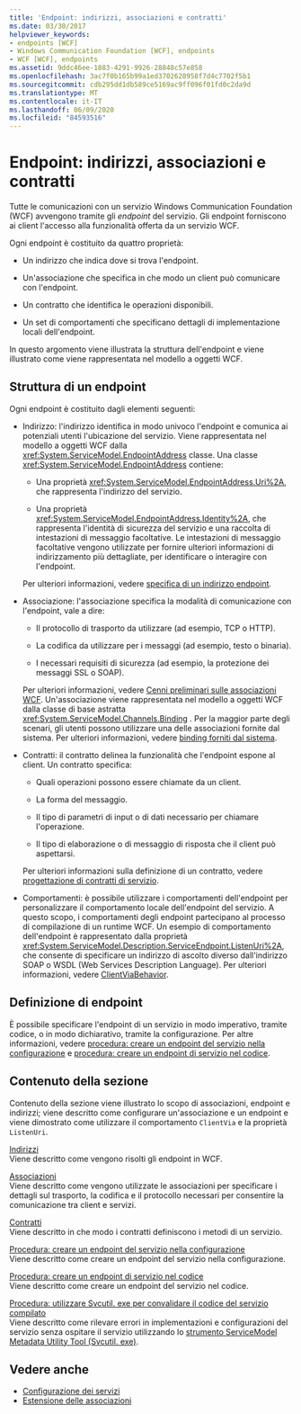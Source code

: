```yaml
---
title: 'Endpoint: indirizzi, associazioni e contratti'
ms.date: 03/30/2017
helpviewer_keywords:
- endpoints [WCF]
- Windows Communication Foundation [WCF], endpoints
- WCF [WCF], endpoints
ms.assetid: 9ddc46ee-1883-4291-9926-28848c57e858
ms.openlocfilehash: 3ac7f0b165b99a1ed3702628958f7d4c7702f5b1
ms.sourcegitcommit: cdb295dd1db589ce5169ac9ff096f01fd0c2da9d
ms.translationtype: MT
ms.contentlocale: it-IT
ms.lasthandoff: 06/09/2020
ms.locfileid: "84593516"
---
```

# <a name="endpoints-addresses-bindings-and-contracts"></a>Endpoint: indirizzi, associazioni e contratti

Tutte le comunicazioni con un servizio Windows Communication Foundation (WCF) avvengono tramite gli *endpoint* del servizio. Gli endpoint forniscono ai client l'accesso alla funzionalità offerta da un servizio WCF.

Ogni endpoint è costituito da quattro proprietà:

- Un indirizzo che indica dove si trova l'endpoint.

- Un'associazione che specifica in che modo un client può comunicare con l'endpoint.

- Un contratto che identifica le operazioni disponibili.

- Un set di comportamenti che specificano dettagli di implementazione locali dell'endpoint.

In questo argomento viene illustrata la struttura dell'endpoint e viene illustrato come viene rappresentata nel modello a oggetti WCF.

## <a name="the-structure-of-an-endpoint"></a>Struttura di un endpoint

Ogni endpoint è costituito dagli elementi seguenti:

- Indirizzo: l'indirizzo identifica in modo univoco l'endpoint e comunica ai potenziali utenti l'ubicazione del servizio. Viene rappresentata nel modello a oggetti WCF dalla <xref:System.ServiceModel.EndpointAddress> classe. Una classe <xref:System.ServiceModel.EndpointAddress> contiene:

  - Una proprietà <xref:System.ServiceModel.EndpointAddress.Uri%2A>, che rappresenta l'indirizzo del servizio.

  - Una proprietà <xref:System.ServiceModel.EndpointAddress.Identity%2A>, che rappresenta l'identità di sicurezza del servizio e una raccolta di intestazioni di messaggio facoltative. Le intestazioni di messaggio facoltative vengono utilizzate per fornire ulteriori informazioni di indirizzamento più dettagliate, per identificare o interagire con l'endpoint.

  Per ulteriori informazioni, vedere [specifica di un indirizzo endpoint](../specifying-an-endpoint-address.md).

- Associazione: l'associazione specifica la modalità di comunicazione con l'endpoint, vale a dire:

  - Il protocollo di trasporto da utilizzare (ad esempio, TCP o HTTP).

  - La codifica da utilizzare per i messaggi (ad esempio, testo o binaria).

  - I necessari requisiti di sicurezza (ad esempio, la protezione dei messaggi SSL o SOAP).

  Per ulteriori informazioni, vedere [Cenni preliminari sulle associazioni WCF](../bindings-overview.md). Un'associazione viene rappresentata nel modello a oggetti WCF dalla classe di base astratta <xref:System.ServiceModel.Channels.Binding> . Per la maggior parte degli scenari, gli utenti possono utilizzare una delle associazioni fornite dal sistema. Per ulteriori informazioni, vedere [binding forniti dal sistema](../system-provided-bindings.md).

- Contratti: il contratto delinea la funzionalità che l'endpoint espone al client. Un contratto specifica:

  - Quali operazioni possono essere chiamate da un client.

  - La forma del messaggio.

  - Il tipo di parametri di input o di dati necessario per chiamare l'operazione.

  - Il tipo di elaborazione o di messaggio di risposta che il client può aspettarsi.

  Per ulteriori informazioni sulla definizione di un contratto, vedere [progettazione di contratti di servizio](../designing-service-contracts.md).

- Comportamenti: è possibile utilizzare i comportamenti dell'endpoint per personalizzare il comportamento locale dell'endpoint del servizio. A questo scopo, i comportamenti degli endpoint partecipano al processo di compilazione di un runtime WCF. Un esempio di comportamento dell'endpoint è rappresentato dalla proprietà <xref:System.ServiceModel.Description.ServiceEndpoint.ListenUri%2A>, che consente di specificare un indirizzo di ascolto diverso dall'indirizzo SOAP o WSDL (Web Services Description Language). Per ulteriori informazioni, vedere [ClientViaBehavior](../diagnostics/wmi/clientviabehavior.md).

## <a name="defining-endpoints"></a>Definizione di endpoint

È possibile specificare l'endpoint di un servizio in modo imperativo, tramite codice, o in modo dichiarativo, tramite la configurazione. Per altre informazioni, vedere [procedura: creare un endpoint del servizio nella configurazione](how-to-create-a-service-endpoint-in-configuration.md) e [procedura: creare un endpoint di servizio nel codice](how-to-create-a-service-endpoint-in-code.md).

## <a name="in-this-section"></a>Contenuto della sezione

Contenuto della sezione viene illustrato lo scopo di associazioni, endpoint e indirizzi; viene descritto come configurare un'associazione e un endpoint e viene dimostrato come utilizzare il comportamento `ClientVia` e la proprietà `ListenUri`.

[Indirizzi](endpoint-addresses.md)\
Viene descritto come vengono risolti gli endpoint in WCF.

[Associazioni](bindings.md)\
Viene descritto come vengono utilizzate le associazioni per specificare i dettagli sul trasporto, la codifica e il protocollo necessari per consentire la comunicazione tra client e servizi.

[Contratti](contracts.md)\
Viene descritto in che modo i contratti definiscono i metodi di un servizio.

[Procedura: creare un endpoint del servizio nella configurazione](how-to-create-a-service-endpoint-in-configuration.md)\
Viene descritto come creare un endpoint del servizio nella configurazione.

[Procedura: creare un endpoint di servizio nel codice](how-to-create-a-service-endpoint-in-code.md)\
Viene descritto come creare un endpoint del servizio nel codice.

[Procedura: utilizzare Svcutil. exe per convalidare il codice del servizio compilato](how-to-use-svcutil-exe-to-validate-compiled-service-code.md)\
Viene descritto come rilevare errori in implementazioni e configurazioni del servizio senza ospitare il servizio utilizzando lo [strumento ServiceModel Metadata Utility Tool (Svcutil. exe)](../servicemodel-metadata-utility-tool-svcutil-exe.md).

## <a name="see-also"></a>Vedere anche

- [Configurazione dei servizi](../configuring-services.md)
- [Estensione delle associazioni](../extending/extending-bindings.md)
